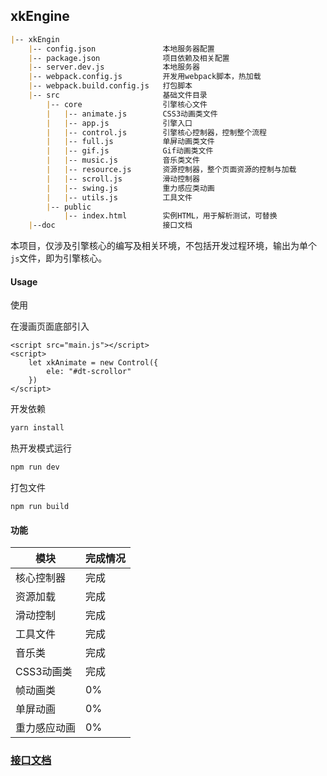 ## xkEngine

```markdown
|-- xkEngin
    |-- config.json               本地服务器配置
    |-- package.json              项目依赖及相关配置
    |-- server.dev.js             本地服务器
    |-- webpack.config.js         开发用webpack脚本，热加载
    |-- webpack.build.config.js   打包脚本
    |-- src                       基础文件目录
        |-- core                  引擎核心文件
        |   |-- animate.js        CSS3动画类文件
        |   |-- app.js            引擎入口
        |   |-- control.js        引擎核心控制器，控制整个流程
        |   |-- full.js           单屏动画类文件
        |   |-- gif.js            Gif动画类文件
        |   |-- music.js          音乐类文件
        |   |-- resource.js       资源控制器，整个页面资源的控制与加载
        |   |-- scroll.js         滑动控制器
        |   |-- swing.js          重力感应类动画
        |   |-- utils.js          工具文件
        |-- public                
            |-- index.html        实例HTML，用于解析测试，可替换
    |--doc                        接口文档

```

本项目，仅涉及引擎核心的编写及相关环境，不包括开发过程环境，输出为单个`js`文件，即为引擎核心。

#### Usage

使用

在漫画页面底部引入

```
<script src="main.js"></script>
<script>
    let xkAnimate = new Control({
        ele: "#dt-scrollor"
    })
</script>
```

开发依赖

```cmd
yarn install
```

热开发模式运行

```javascript
npm run dev
```

打包文件

```
npm run build
```



#### 功能

| 模块         | 完成情况 |
| ------------ | -------- |
| 核心控制器   | 完成     |
| 资源加载     | 完成     |
| 滑动控制     | 完成     |
| 工具文件     | 完成     |
| 音乐类       | 完成     |
| CSS3动画类   | 完成     |
| 帧动画类     | 0%       |
| 单屏动画     | 0%       |
| 重力感应动画 | 0%       |



### [接口文档](./doc/index.md)

